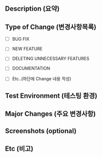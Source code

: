 ## Description (요약)


## Type of Change (변경사항목록)

- [ ] BUG FIX
- [ ] NEW FEATURE
- [ ] DELETING UNNECESSARY FEATURES
- [ ] DOCUMENTATION
- [ ] Etc..(하단에 Change 내용 작성)


## Test Environment (테스팅 환경)


## Major Changes (주요 변경사항)


## Screenshots (optional)


## Etc (비고)

